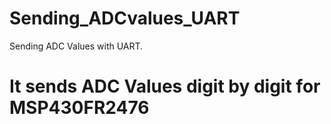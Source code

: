 # Sending_ADCvalues_UART

Sending ADC Values with UART. 

# It sends ADC Values digit by digit for MSP430FR2476

